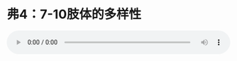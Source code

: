# 弗4：7-10肢体的多样性

<audio style="width: 100%;" preload="false" controls controlslist="nodownload"><source src="//file.simai.life/audio/mp3/old/12286.mp3" type="audio/mpeg">Your browser does not support the audio element.</audio>


